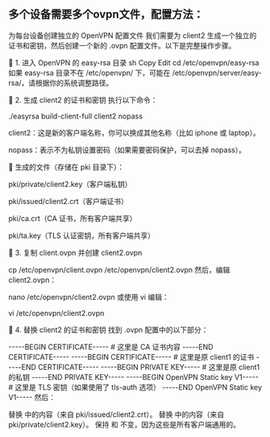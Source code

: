 

## 多个设备需要多个ovpn文件，配置方法：


为每台设备创建独立的 OpenVPN 配置文件
我们需要为 client2 生成一个独立的证书和密钥，然后创建一个新的 .ovpn 配置文件。以下是完整操作步骤。

🔹 1. 进入 OpenVPN 的 easy-rsa 目录
sh
Copy
Edit
cd /etc/openvpn/easy-rsa
如果 easy-rsa 目录不在 /etc/openvpn/ 下，可能在 /etc/openvpn/server/easy-rsa/，请根据你的系统调整路径。

🔹 2. 生成 client2 的证书和密钥
执行以下命令：


./easyrsa build-client-full client2 nopass

client2：这是新的客户端名称，你可以换成其他名称（比如 iphone 或 laptop）。

nopass：表示不为私钥设置密码（如果需要密码保护，可以去掉 nopass）。

🔸 生成的文件（存储在 pki 目录下）：

pki/private/client2.key（客户端私钥）

pki/issued/client2.crt（客户端证书）

pki/ca.crt（CA 证书，所有客户端共享）

pki/ta.key（TLS 认证密钥，所有客户端共享）

🔹 3. 复制 client.ovpn 并创建 client2.ovpn

cp /etc/openvpn/client.ovpn /etc/openvpn/client2.ovpn
然后，编辑 client2.ovpn：


nano /etc/openvpn/client2.ovpn
或使用 vi 编辑：

vi /etc/openvpn/client2.ovpn

🔹 4. 替换 client2 的证书和密钥
找到 .ovpn 配置中的以下部分：


<ca>
-----BEGIN CERTIFICATE-----
# 这里是 CA 证书内容
-----END CERTIFICATE-----
</ca>

<cert>
-----BEGIN CERTIFICATE-----
# 这里是原 client1 的证书
-----END CERTIFICATE-----
</cert>

<key>
-----BEGIN PRIVATE KEY-----
# 这里是原 client1 的私钥
-----END PRIVATE KEY-----
</key>

<tls-auth>
-----BEGIN OpenVPN Static key V1-----
# 这里是 TLS 密钥（如果使用了 tls-auth 选项）
-----END OpenVPN Static key V1-----
</tls-auth>
然后：

替换 <cert> 中的内容（来自 pki/issued/client2.crt）。
替换 <key> 中的内容（来自 pki/private/client2.key）。
保持 <ca> 和 <tls-auth> 不变，因为这些是所有客户端通用的。
